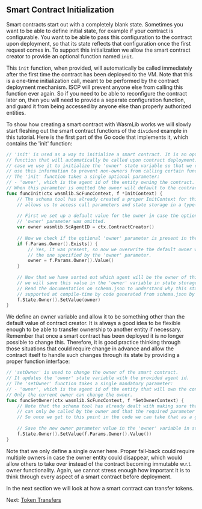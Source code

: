 ## Smart Contract Initialization

Smart contracts start out with a completely blank state. Sometimes you want to be able to
define initial state, for example if your contract is configurable. You want to be able to
pass this configuration to the contract upon deployment, so that its state reflects that
configuration once the first request comes in. To support this initialization we allow the
smart contract creator to provide an optional function named `init`.

This `init` function, when provided, will automatically be called immediately after the
first time the contract has been deployed to the VM. Note that this is a one-time
initialization call, meant to be performed by the contract deployment mechanism. ISCP will
prevent anyone else from calling this function ever again. So if you need to be able to
reconfigure the contract later on, then you will need to provide a separate configuration
function, and guard it from being accessed by anyone else than properly authorized
entities.

To show how creating a smart contract with WasmLib works we will slowly start fleshing out
the smart contract functions of the `dividend` example in this tutorial. Here is the first
part of the Go code that implements it, which contains the 'init' function:

```go
// 'init' is used as a way to initialize a smart contract. It is an optional
// function that will automatically be called upon contract deployment. In this
// case we use it to initialize the 'owner' state variable so that we can later
// use this information to prevent non-owners from calling certain functions.
// The 'init' function takes a single optional parameter:
// - 'owner', which is the agent id of the entity owning the contract.
// When this parameter is omitted the owner will default to the contract creator.
func funcInit(ctx wasmlib.ScFuncContext, f *InitContext) {
    // The schema tool has already created a proper InitContext for this function that
    // allows us to access call parameters and state storage in a type-safe manner.
    
    // First we set up a default value for the owner in case the optional
    // 'owner' parameter was omitted.
    var owner wasmlib.ScAgentID = ctx.ContractCreator()
    
    // Now we check if the optional 'owner' parameter is present in the params map.
    if f.Params.Owner().Exists() {
        // Yes, it was present, so now we overwrite the default owner with
        // the one specified by the 'owner' parameter.
        owner = f.Params.Owner().Value()
    }
    
    // Now that we have sorted out which agent will be the owner of this contract
    // we will save this value in the 'owner' variable in state storage on the host.
    // Read the documentation on schema.json to understand why this state variable is
    // supported at compile-time by code generated from schema.json by the schema tool.
    f.State.Owner().SetValue(owner)
}
```

We define an owner variable and allow it to be something other than the default value of
contract creator. It is always a good idea to be flexible enough to be able to transfer
ownership to another entity if necessary. Remember that once a smart contract has been
deployed it is no longer possible to change this. Therefore, it is good practice thinking
through those situations that could require change in advance and allow the contract
itself to handle such changes through its state by providing a proper function interface:

```go
// 'setOwner' is used to change the owner of the smart contract.
// It updates the 'owner' state variable with the provided agent id.
// The 'setOwner' function takes a single mandatory parameter:
// - 'owner', which is the agent id of the entity that will own the contract.
// Only the current owner can change the owner.
func funcSetOwner(ctx wasmlib.ScFuncContext, f *SetOwnerContext) {
    // Note that the schema tool has already dealt with making sure that this function
    // can only be called by the owner and that the required parameter is present.
    // So once we get to this point in the code we can take that as a given.
    
    // Save the new owner parameter value in the 'owner' variable in state storage.
    f.State.Owner().SetValue(f.Params.Owner().Value())
}
```

Note that we only define a single owner here. Proper fall-back could require multiple
owners in case the owner entity could disappear, which would allow others to take over
instead of the contract becoming immutable w.r.t. owner functionality. Again, we cannot
stress enough how important it is to think through every aspect of a smart contract before
deployment.

In the next section we will look at how a smart contract can transfer tokens.

Next: [Token Transfers](transfers.md)

